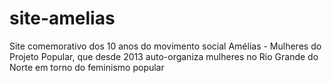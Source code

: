 # site-amelias
Site comemorativo dos 10 anos do movimento social Amélias - Mulheres do Projeto Popular, que desde 2013 auto-organiza mulheres no Rio Grande do Norte em torno do feminismo popular
